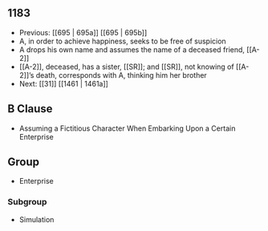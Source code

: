 ## 1183
- Previous: [[695 | 695a]] [[695 | 695b]] 
- A, in order to achieve happiness, seeks to be free of suspicion
- A drops his own name and assumes the name of a deceased friend, [[A-2]]
- [[A-2]], deceased, has a sister, [[SR]]; and [[SR]], not knowing of [[A-2]]’s death, corresponds with A, thinking him her brother
- Next: [[31]] [[1461 | 1461a]] 

## B Clause
- Assuming a Fictitious Character When Embarking  Upon a Certain Enterprise

## Group
- Enterprise

### Subgroup
- Simulation

